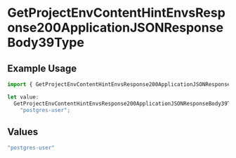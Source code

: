 # GetProjectEnvContentHintEnvsResponse200ApplicationJSONResponseBody39Type

## Example Usage

```typescript
import { GetProjectEnvContentHintEnvsResponse200ApplicationJSONResponseBody39Type } from "@simplesagar/vercel/models/getprojectenvop.js";

let value:
  GetProjectEnvContentHintEnvsResponse200ApplicationJSONResponseBody39Type =
    "postgres-user";
```

## Values

```typescript
"postgres-user"
```